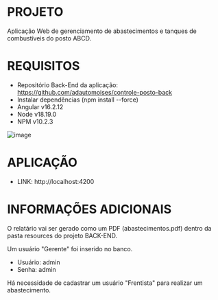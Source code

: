 # PROJETO
  Aplicação Web de gerenciamento de abastecimentos e tanques de combustíveis do posto ABCD.
  
# REQUISITOS
- Repositório Back-End da aplicação: https://github.com/adautomoises/controle-posto-back
- Instalar dependências (npm install --force)
- Angular v16.2.12
- Node v18.19.0
- NPM v10.2.3
 
![image](https://github.com/adautomoises/controle-posto-front/assets/74927238/f6cda740-ef2e-4e9b-91b0-104f7b566014)


# APLICAÇÃO
- LINK: http://localhost:4200

# INFORMAÇÕES ADICIONAIS
  O relatário vai ser gerado como um PDF (abastecimentos.pdf) dentro da pasta resources do projeto BACK-END.
  
  Um usuário "Gerente" foi inserido no banco.
  - Usuário: admin
  - Senha: admin
    
  Há necessidade de cadastrar um usuário "Frentista"  para realizar um abastecimento.
